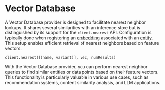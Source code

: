 # Vector Database

A Vector Database provider is designed to facilitate nearest neighbor lookups. It shares several similarities with an inference store but is distinguished by its support for the `client.nearest` API. Configuration is typically done when registering an [embedding](../abstractions/embedding.md) associated with an [entity](../abstractions/entity.md). This setup enables efficient retrieval of nearest neighbors based on feature vectors.

```python
client.nearest([(name, variant)], vec, numResults)
```

With the Vector Database provider, you can perform nearest neighbor queries to find similar entities or data points based on their feature vectors. This functionality is particularly valuable in various use cases, such as recommendation systems, content similarity analysis, and LLM applications.
